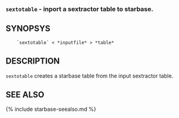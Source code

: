 
### `sextotable` - inport a sextractor table to starbase.

SYNOPSYS
--------

```
    `sextotable` < *inputfile* > *table*
```


DESCRIPTION
-----------

`sextotable` creates a starbase table from the input sextractor
table.

SEE ALSO
--------

{% include starbase-seealso.md %}

